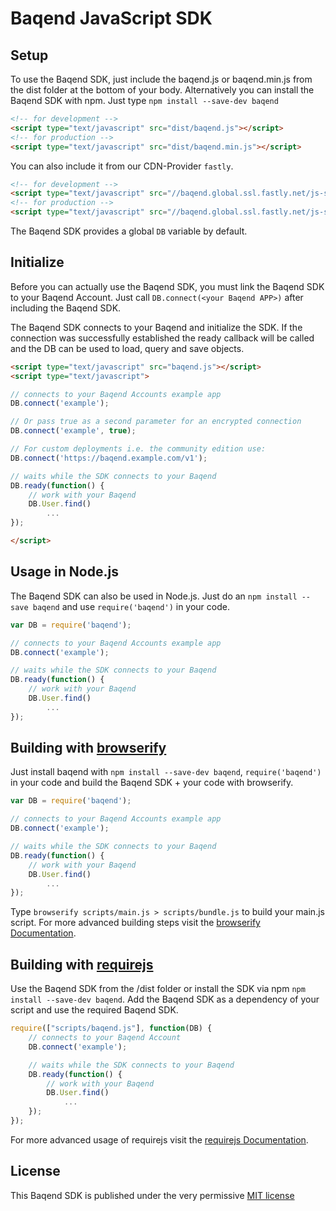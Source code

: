 Baqend JavaScript SDK
=====================

Setup
-----

To use the Baqend SDK, just include the baqend.js or baqend.min.js from the dist folder
at the bottom of your body.
Alternatively you can install the Baqend SDK with npm. Just type `npm install --save-dev baqend` 

```html
<!-- for development -->
<script type="text/javascript" src="dist/baqend.js"></script>
<!-- for production -->
<script type="text/javascript" src="dist/baqend.min.js"></script>
```

You can also include it from our CDN-Provider `fastly`.
```html
<!-- for development -->
<script type="text/javascript" src="//baqend.global.ssl.fastly.net/js-sdk/latest/baqend.js"></script>
<!-- for production -->
<script type="text/javascript" src="//baqend.global.ssl.fastly.net/js-sdk/latest/baqend.min.js"></script>
```

The Baqend SDK provides a global `DB` variable by default.

Initialize
----------

Before you can actually use the Baqend SDK, you must link the Baqend SDK to your Baqend Account.
Just call `DB.connect(<your Baqend APP>)` after including the Baqend SDK.

The Baqend SDK connects to your Baqend and initialize the SDK. If the connection was successfully established
the ready callback will be called and the DB can be used to load, query and save objects.

```html
<script type="text/javascript" src="baqend.js"></script>
<script type="text/javascript">

// connects to your Baqend Accounts example app
DB.connect('example');

// Or pass true as a second parameter for an encrypted connection
DB.connect('example', true);

// For custom deployments i.e. the community edition use:
DB.connect('https://baqend.example.com/v1');

// waits while the SDK connects to your Baqend
DB.ready(function() {
    // work with your Baqend
    DB.User.find()
        ...
});

</script>
```

Usage in Node.js
----------------

The Baqend SDK can also be used in Node.js. Just do an `npm install --save baqend` and use `require('baqend')` in your code.

```javascript
var DB = require('baqend');

// connects to your Baqend Accounts example app
DB.connect('example');

// waits while the SDK connects to your Baqend
DB.ready(function() {
    // work with your Baqend
    DB.User.find()
        ...
});
```

Building with [browserify](http://browserify.org/)
--------------------------------------------------

Just install baqend with `npm install --save-dev baqend`, `require('baqend')` in your code
and build the Baqend SDK + your code with browserify.

```javascript
var DB = require('baqend');

// connects to your Baqend Accounts example app
DB.connect('example');

// waits while the SDK connects to your Baqend
DB.ready(function() {
    // work with your Baqend
    DB.User.find()
        ...
});
```

Type `browserify scripts/main.js > scripts/bundle.js` to build your main.js script.
For more advanced building steps visit the [browserify Documentation](https://github.com/substack/node-browserify#usage).

Building with [requirejs](http://requirejs.org/)
------------------------------------------------

Use the Baqend SDK from the /dist folder or install the SDK via npm `npm install --save-dev baqend`.
Add the Baqend SDK as a dependency of your script and use the required Baqend SDK.

```javascript
require(["scripts/baqend.js"], function(DB) {
    // connects to your Baqend Account
    DB.connect('example');

    // waits while the SDK connects to your Baqend
    DB.ready(function() {
        // work with your Baqend
        DB.User.find()
            ...
    });
});
```

For more advanced usage of requirejs visit the [requirejs Documentation](http://requirejs.org/docs/start.html).

License
-------

This Baqend SDK is published under the very permissive [MIT license](LICENSE.md)